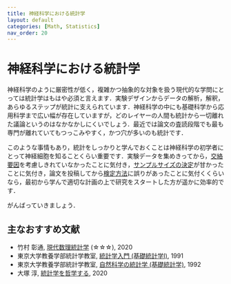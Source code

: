 ```yaml
---
title: 神経科学における統計学
layout: default
categories: [Math, Statistics]
nav_order: 20
---
```


# 神経科学における統計学
神経科学のように厳密性が低く，複雑かつ抽象的な対象を扱う現代的な学問にとっては統計学はもはや必須と言えます．実験デザインからデータの解析，解釈，あらゆるステップが統計に支えられています．神経科学の中にも基礎科学から応用科学まで広い幅が存在していますが，どのレイヤーの人間も統計から一切離れた議論というのはなかなかしにくいでしょう．最近では論文の査読段階でも最も専門が離れていてもつっこみやすく，かつ穴が多いのも統計です．

このような事情もあり，統計をしっかりと学んでおくことは神経科学の初学者にとって神経細胞を知ることくらい重要です．実験データを集めきってから，[交絡要因](./anova.html)を考慮しきれていなかったことに気付き，[サンプルサイズの決定](./test.html#検出力関数とその応用)が甘かったことに気付き，論文を投稿してから[検定方法](./test.html)に誤りがあったことに気付くくらいなら，最初から学んで適切な計画の上で研究をスタートした方が遥かに効率的です．

がんばっていきましょう．

## 主なおすすめ文献
- 竹村 彰通, [現代数理統計学](https://amzn.asia/d/07o74NU) (☆☆☆), 2020
- 東京大学教養学部統計学教室, [統計学入門 (基礎統計学Ⅰ)](https://amzn.asia/d/exRXkWf), 1991
- 東京大学教養学部統計学教室, [自然科学の統計学 (基礎統計学)](https://amzn.asia/d/3Cr1F51), 1992
- 大塚 淳, [統計学を哲学する](https://amzn.asia/d/2buQxD8), 2020